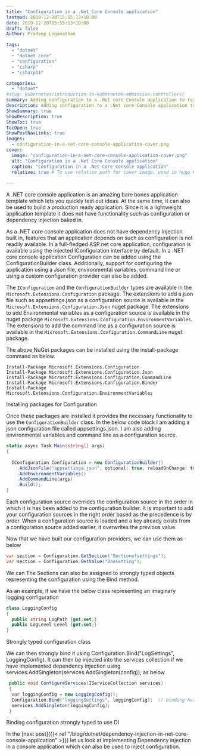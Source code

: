 ```yaml
---
title: "Configuration in a .Net Core Console application"
lastmod: 2019-12-20T15:55:13+10:00
date: 2019-12-20T15:55:13+10:00
draft: false
Author: Pradeep Loganathan

tags:
  - "dotnet"
  - "dotnet core"
  - "configuration"
  - "csharp"
  - "csharp11"

categories:
  - "dotnet"
#slug: kubernetes/introduction-to-kubernetes-admission-controllers/
summary: Adding configuration to a .Net core Console application to read configuration from a json file, or environmental variables or command line arguments.
description: Adding configuration to a .Net core Console application to read configuration from a json file, or environmental variables or command line arguments.
ShowSummary: true
ShowDescription: true
ShowToc: true
TocOpen: true
ShowPostNavLinks: true
images:
  - configuration-in-a-net-core-console-application-cover.png
cover:
  image: "configuration-in-a-net-core-console-application-cover.png"
  alt: "Configuration in a .Net Core Console application"
  caption: "Configuration in a .Net Core Console application"
  relative: true # To use relative path for cover image, used in hugo Page-bundles
 
---
```


A .NET core console application is an amazing bare bones application template which lets you quickly test out ideas. At the same time, it can also be used to build a production ready application. Since it is a lightweight application template it does not have functionality such as configuration or dependency injection baked in.

As a .NET core console application does not have dependency injection built in, features that an application depends on such as configuration is not readily available. In a full-fledged ASP.net core application, configuration is available using the injected IConfiguration interface by default. In a .NET core console application Configuration can be added using the ConfigurationBuilder class. Additionally, support for configuring the application using a Json file, environmental variables, command line or using a custom configuration provider can also be added.

The ```IConfiguration``` and the ```ConfigurationBuilder``` types are available in the ```Microsoft.Extensions.Configuration``` package. The extensions to add a json file such as appsettings.json as a configuration source is available in the ```Microsoft.Extensions.Configuration.Json``` nuget package. The extensions to add Environmental variables as a configuration source is available in the nuget package ```Microsoft.Extensions.Configuration.EnvironmentVariables```. The extensions to add the command line as a configuration source is available in the ```Microsoft.Extensions.Configuration.CommandLine``` nuget package.

The above NuGet packages can be installed using the install-package command as below.

```shell
Install-Package Microsoft.Extensions.Configuration
Install-Package Microsoft.Extensions.Configuration.Json
Install-Package Microsoft.Extensions.Configuration.CommandLine
Install-Package Microsoft.Extensions.Configuration.Binder
Install-Package Microsoft.Extensions.Configuration.EnvironmentVariables 
```

Installing packages for Configuration

Once these packages are installed it provides the necessary functionality to use the ```ConfigurationBuilder``` class. In the below code block I am adding a json configuration file called appsettings.json. I am also adding environmental variables and command line as a configuration source.

```csharp
static async Task Main(string[] args)
{
  
  IConfiguration Configuration = new ConfigurationBuilder()
    .AddJsonFile("appsettings.json", optional: true, reloadOnChange: true)
    .AddEnvironmentVariables()
    .AddCommandLine(args)
    .Build();
}
```

Each configuration source overrides the configuration source in the order in which it is has been added to the configuration builder. It is important to add your configuration sources in the right order based as the precedence is by order. When a configuration source is loaded and a key already exists from a configuration source added earlier, it overwrites the previous value.

Now that we have built our configuration providers, we can use them as below

```csharp
var section = Configuration.GetSection("Sectionofsettings");
var section = Configuration.GetValue("Onesetting");
```

We can The Sections can also be assigned to strongly typed objects representing the configuration using the Bind method.

As an example, if we have the below class representing an imaginary logging configuration

```csharp
class LoggingConfig
{
  public string LogPath {get;set;}
  public LogLevel Level {get;set;}
}
```

Strongly typed configuration class

We can then strongly bind it using Configuration.Bind("LogSettings", LoggingConfig). It can then be injected into the services collection if we have implemented dependency injection using services.AddSingleton(services.AddSingleton(config)); as below

```csharp
 public void ConfigureServices(IServiceCollection services)
 {
  var loggingConfig = new LoggingConfig(); 
  Configuration.Bind("loggingSettings", loggingConfig);  // binding here
  services.AddSingleton(loggingConfig);
 }
 ```

Binding configuration strongly typed to use DI

In the [next post]({{< ref "/blog/dotnet/dependency-injection-in-net-core-console-application" >}}) let us look at implementing Dependency injection in a console application which can also be used to inject configuration.
